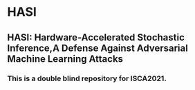 # HASI
## HASI: Hardware-Accelerated Stochastic Inference,A Defense Against Adversarial Machine Learning Attacks
### This is a double blind repository for ISCA2021. 
